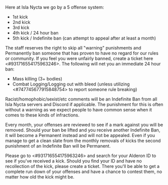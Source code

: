 Here at Isla Nycta we go by a 5 offense system:
- 1st kick
- 2nd kick
- 3rd kick
- 4th kick / 24 hour ban
- 5th kick / Indefinite ban (can attempt to appeal after at least a month)

The staff reserves the right to skip all "warning" punishments and Permanently ban someone that has proven to have no regard for our rules or community. If you feel you were unfairly banned, create a ticket here <#931716554175963246>. The following will net you an immediate 24 hour ban:

- Mass killing (3+ bodies)
- Combat Logging/Logging out with bleed (unless utilizing <#747745677915848754> to report someone rule breaking) 

Racist/homophobic/sexist/etc comments will be an Indefinite Ban from all Isla Nycta servers and Discord if applicable. The punishment for this is often without a warning as we expect people to have common sense when it comes to these kinds of infractions. 

Every month, your offenses are reviewed to see if a mark against you will be removed. Should your ban be lifted and you receive another Indefinite Ban, it will become a Permanent instead and will not be appealed. Even if you manage to get a clean slate from the monthly removals of kicks the second punishment of an Indefinite Ban will be Permanent.

Please go to <#931716554175963246> and search for your Alderon ID to see if you've received a kick. Should you find your ID and have no recollection of the kick, please create a ticket. There you'll be able to get a complete run down of your offenses and have a chance to contest them, no matter how old the kick might be.
